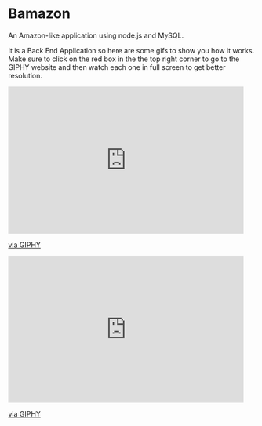 # Bamazon

An Amazon-like application using node.js and MySQL.

It is a Back End Application so here are some gifs to show you how it works.  Make sure to click on the red box in the the top right corner to go to the GIPHY website and then watch each one in full screen to get better resolution.

<iframe src="https://giphy.com/embed/26gmgHCw9oa4eB9K0" width="480" height="300" frameBorder="0" class="giphy-embed" allowFullScreen></iframe><p><a href="https://giphy.com/gifs/26gmgHCw9oa4eB9K0">via GIPHY</a></p>

<iframe src="https://giphy.com/embed/l4Ephq69ksLRhypmE" width="480" height="300" frameBorder="0" class="giphy-embed" allowFullScreen></iframe><p><a href="https://giphy.com/gifs/l4Ephq69ksLRhypmE">via GIPHY</a></p>
